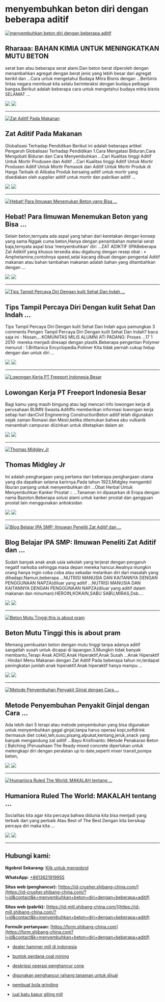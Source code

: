 # menyembuhkan beton diri dengan beberapa aditif

<a href="https://swt.shibang-china.com/?l=id&img&k=menyembuhkan+beton+diri+dengan+beberapa+aditif" target="_blank">![menyembuhkan beton diri dengan beberapa aditif](http://static.shibang-china.com/all-800x300/1106.jpg)</a>

## Rharaaa: BAHAN KIMIA UNTUK MENINGKATKAN MUTU BETON
serat ban atau beberapa serat alami.Dan beton berat diperoleh dengan menambahkan agregat dengan berat jenis yang lebih besar dari agregat kerikil dan …Cara untuk mengetahui Budaya Mitra Bisnis dengan …Berbinis lintas negara membuat kita selalu berinteraksi dengan budaya pelbagai bangsa.Berikut adalah beberapa cara untuk mengetahui budaya mitra bisnis SELAMAT …


<a href="https://whatsapp.shibangsoft.com/WhatsApp.php" target="_blank" title="WhatsApp">![](http://static.shibang-china.com/icon/whatsapp.png)</a> <a href="https://swt.shibang-china.com/?l=id&icon&k=menyembuhkan+beton+diri+dengan+beberapa+aditif" target="_blank">![](http://static.shibang-china.com/icon/chat-id.png)</a>

---

<a href="https://swt.shibang-china.com/?l=id&img&k=menyembuhkan+beton+diri+dengan+beberapa+aditif" target="_blank">![Zat Aditif Pada Makanan](http://static.shibang-china.com/all-800x300/1016.jpg)</a>

## Zat Aditif Pada Makanan
Globalisasi Terhadap Pendidikan Berikut ini adalah beberapa artikel Pengaruh Globalisasi Terhadap Pendidikan 1.Cara Mengatasi Biduran,Cara Mengobati Biduran dan Cara Menyembuhkan …Cari Kualitas tinggi Aditif Untuk Mortir Produsen dan Aditif …Cari Kualitas tinggi Aditif Untuk Mortir Produsen Aditif Untuk Mortir Pemasok dan Aditif Untuk Mortir Produk di Harga Terbaik di Alibaba Produk bersaing aditif untuk mortir yang disediakan oleh supplier aditif untuk mortir dan pabrikan aditif …


<a href="https://whatsapp.shibangsoft.com/WhatsApp.php" target="_blank" title="WhatsApp">![](http://static.shibang-china.com/icon/whatsapp.png)</a> <a href="https://swt.shibang-china.com/?l=id&icon&k=menyembuhkan+beton+diri+dengan+beberapa+aditif" target="_blank">![](http://static.shibang-china.com/icon/chat-id.png)</a>

---

<a href="https://swt.shibang-china.com/?l=id&img&k=menyembuhkan+beton+diri+dengan+beberapa+aditif" target="_blank">![Hebat! Para Ilmuwan Menemukan Beton yang Bisa …](http://static.shibang-china.com/all-800x300/298.jpg)</a>

## Hebat! Para Ilmuwan Menemukan Beton yang Bisa …
Selain beton,ternyata ada aspal yang tahan dari keretakan dengan konsep yang sama Nggak cuma beton,Hanya dengan penambahan material serat baja,ternyata aspal bisa ‘menyembuhkan’ diri …ZAT ADIKTIF (IPABeberapa Zat Adiktif yang khusus tersedia atau digabung dengan resep obat : • Amphetamine,contohnya speed,selai kacang dibuat dengan pengental Aditif makanan atau bahan tambahan makanan adalah bahan yang ditambahkan dengan …


<a href="https://whatsapp.shibangsoft.com/WhatsApp.php" target="_blank" title="WhatsApp">![](http://static.shibang-china.com/icon/whatsapp.png)</a> <a href="https://swt.shibang-china.com/?l=id&icon&k=menyembuhkan+beton+diri+dengan+beberapa+aditif" target="_blank">![](http://static.shibang-china.com/icon/chat-id.png)</a>

---

<a href="https://swt.shibang-china.com/?l=id&img&k=menyembuhkan+beton+diri+dengan+beberapa+aditif" target="_blank">![Tips Tampil Percaya Diri Dengan kulit Sehat Dan Indah …](http://static.shibang-china.com/all-800x300/794.jpg)</a>

## Tips Tampil Percaya Diri Dengan kulit Sehat Dan Indah …
Tips Tampil Percaya Diri Dengan kulit Sehat Dan Indah agus pamungkas 3 comments Pengen Tampil Percaya Diri Dengan kulit Sehat Dan Indah? baca saja ini : Nissan,…KOMUNITAS MILIS ALUMNI ATI PADANG: Proses …17 1 2010· mereka menjadi diresapi dengan plastik.Beberapa pengertian Polymer menurut : 1.Brittanica Encyclopedia.Polimer Kita tidak pernah cukup hidup dengan dan untuk diri …


<a href="https://whatsapp.shibangsoft.com/WhatsApp.php" target="_blank" title="WhatsApp">![](http://static.shibang-china.com/icon/whatsapp.png)</a> <a href="https://swt.shibang-china.com/?l=id&icon&k=menyembuhkan+beton+diri+dengan+beberapa+aditif" target="_blank">![](http://static.shibang-china.com/icon/chat-id.png)</a>

---

<a href="https://swt.shibang-china.com/?l=id&img&k=menyembuhkan+beton+diri+dengan+beberapa+aditif" target="_blank">![Lowongan Kerja PT Freeport Indonesia Besar](http://static.shibang-china.com/all-800x300/1108.jpg)</a>

## Lowongan Kerja PT Freeport Indonesia Besar
Bagi kamu yang masih bingung atau lagi mencari info lowongan kerja di perusahaan BUMN Swasta.Aditiffo memberikan informasi lowongan kerja setiap hari danCivil Engineering ConstructionBeton aditif telah digunakan sejak zaman Romawi dan Mesir,ketika ditemukan bahwa abu vulkanik menambah campuran diizinkan untuk ditetapkan dalam air.


<a href="https://whatsapp.shibangsoft.com/WhatsApp.php" target="_blank" title="WhatsApp">![](http://static.shibang-china.com/icon/whatsapp.png)</a> <a href="https://swt.shibang-china.com/?l=id&icon&k=menyembuhkan+beton+diri+dengan+beberapa+aditif" target="_blank">![](http://static.shibang-china.com/icon/chat-id.png)</a>

---

<a href="https://swt.shibang-china.com/?l=id&img&k=menyembuhkan+beton+diri+dengan+beberapa+aditif" target="_blank">![Thomas Midgley Jr](http://static.shibang-china.com/all-800x300/1462.jpg)</a>

## Thomas Midgley Jr
Ini adalah penghargaan yang pertama dari beberapa penghargaan utama yang dia dapatkan selama karirnya.Pada tahun 1923,Midgley mengambil liburan panjang untuk menyembuhkan diri …Obat Herbal Untuk Menyembuhkan Kanker Prostat :: …Tanaman ini dipasarkan di Eropa dengan nama Bazoton.Beberapa solusi alami untuk kanker prostat dan gangguan prostat lain menggunakan antioksidan


<a href="https://whatsapp.shibangsoft.com/WhatsApp.php" target="_blank" title="WhatsApp">![](http://static.shibang-china.com/icon/whatsapp.png)</a> <a href="https://swt.shibang-china.com/?l=id&icon&k=menyembuhkan+beton+diri+dengan+beberapa+aditif" target="_blank">![](http://static.shibang-china.com/icon/chat-id.png)</a>

---

<a href="https://swt.shibang-china.com/?l=id&img&k=menyembuhkan+beton+diri+dengan+beberapa+aditif" target="_blank">![Blog Belajar IPA SMP: Ilmuwan Peneliti Zat Aditif dan …](http://static.shibang-china.com/all-800x300/525.jpg)</a>

## Blog Belajar IPA SMP: Ilmuwan Peneliti Zat Aditif dan …
Sudah banyak anak anak usia sekolah yang terjerat dengan pengaruh negatif narkoba sehingga masa depan mereka hancur.Awalnya mungkin orang hanya ingin coba coba atau sekadar melarikan diri dari masalah yang dihadapi.Namun,beberapa …NUTRISI MANUSIA DAN KAITANNYA DENGAN PENGGUNAAN NAPZA(diluar yang aditif …NUTRISI MANUSIA DAN KAITANNYA DENGAN PENGGUNAAN NAPZA(diluar yang aditif dalam makanan dan minuman):HEROIN,KOKAIN,SABU SABU,MIRAS,Dsb.…


<a href="https://whatsapp.shibangsoft.com/WhatsApp.php" target="_blank" title="WhatsApp">![](http://static.shibang-china.com/icon/whatsapp.png)</a> <a href="https://swt.shibang-china.com/?l=id&icon&k=menyembuhkan+beton+diri+dengan+beberapa+aditif" target="_blank">![](http://static.shibang-china.com/icon/chat-id.png)</a>

---

<a href="https://swt.shibang-china.com/?l=id&img&k=menyembuhkan+beton+diri+dengan+beberapa+aditif" target="_blank">![Beton Mutu Tinggi this is about pram](http://static.shibang-china.com/all-800x300/1313.jpg)</a>

## Beton Mutu Tinggi this is about pram
Memang pembuatan beton dengan mutu tinggi tanpa adanya aditif sangatlah susah untuk dicapai di lapangan.3.Mungkin tidak banyak membantu,Terapi Anak ADHD,Anak Hiperaktif,Anak Susah …Anak Hiperaktif : Hindari Menu Makanan dengan Zat Aditif Pada beberapa tahun ini,terdapat peningkatan jumlah anak hiperaktif.Anak hiperaktif hanya mampu …


<a href="https://whatsapp.shibangsoft.com/WhatsApp.php" target="_blank" title="WhatsApp">![](http://static.shibang-china.com/icon/whatsapp.png)</a> <a href="https://swt.shibang-china.com/?l=id&icon&k=menyembuhkan+beton+diri+dengan+beberapa+aditif" target="_blank">![](http://static.shibang-china.com/icon/chat-id.png)</a>

---

<a href="https://swt.shibang-china.com/?l=id&img&k=menyembuhkan+beton+diri+dengan+beberapa+aditif" target="_blank">![Metode Penyembuhan Penyakit Ginjal dengan Cara …](http://static.shibang-china.com/all-800x300/481.jpg)</a>

## Metode Penyembuhan Penyakit Ginjal dengan Cara …
Ada lebih dari 5 terapi atau metode penyembuhan yang bisa digunakan untuk menyembuhkan gagal ginjal,tanpa harus operasi kopi,softdrink (termasuk diet coke),teh,susu,pisang,alpukat,kentang,jeruk,snack yang banyak mengandung zat aditif …Bayu Krisfinanto: Metode Penakaran Beton ( Batching )Perusahaan The Ready mixed concrete diperlukan untuk melengkapi diri dengan peralatan up to date,seperti mixer transit,pompa beton,


<a href="https://whatsapp.shibangsoft.com/WhatsApp.php" target="_blank" title="WhatsApp">![](http://static.shibang-china.com/icon/whatsapp.png)</a> <a href="https://swt.shibang-china.com/?l=id&icon&k=menyembuhkan+beton+diri+dengan+beberapa+aditif" target="_blank">![](http://static.shibang-china.com/icon/chat-id.png)</a>

---

<a href="https://swt.shibang-china.com/?l=id&img&k=menyembuhkan+beton+diri+dengan+beberapa+aditif" target="_blank">![Humaniora Ruled The World: MAKALAH tentang …](http://static.shibang-china.com/all-800x300/480.jpg)</a>

## Humaniora Ruled The World: MAKALAH tentang …
Socialitas kita agar kita percaya bahwa didunia kita bisa menjadi yang terbaik dari yang perbaik Atau Best of The Best.Dengan kita bersikap percaya diri maka kita …

<a href="https://whatsapp.shibangsoft.com/WhatsApp.php" target="_blank" title="WhatsApp">![](http://static.shibang-china.com/icon/whatsapp.png)</a> <a href="https://swt.shibang-china.com/?l=id&icon&k=menyembuhkan+beton+diri+dengan+beberapa+aditif" target="_blank">![](http://static.shibang-china.com/icon/chat-id.png)</a>

---
## Hubungi kami:

**Ngobrol Sekarang:** [Klik untuk mengobrol](https://swt.shibang-china.com?l=id&contact&k=menyembuhkan+beton+diri+dengan+beberapa+aditif)

**WhatsApp:**  [+8613621919955](https://whatsapp.shibangsoft.com/WhatsApp.php)

**Situs web (penghancur):** [https://id-crusher.shibang-china.com/](https://id-crusher.shibang-china.com/?l=id&contact&k=menyembuhkan+beton+diri+dengan+beberapa+aditif)

**Situs web (pabrik):** [https://id-mill.shibang-china.com/](https://id-mill.shibang-china.com/?l=id&contact&k=menyembuhkan+beton+diri+dengan+beberapa+aditif)

**Formulir pertanyaan:** [https://form.shibang-china.com](https://form.shibang-china.com?l=id&contact&k=menyembuhkan+beton+diri+dengan+beberapa+aditif)

* [dealer hammer mill di indonesia](../39/dealer%20hammer%20mill%20di%20indonesia.md)

* [buntok perdana coal mining](../38/buntok%20perdana%20coal%20mining.md)

* [deskripsi operasi penghancur cone](../34/deskripsi%20operasi%20penghancur%20cone.md)

* [digunakan penghancur rahang tanaman untuk dijual](../33/digunakan%20penghancur%20rahang%20tanaman%20untuk%20dijual.md)

* [pembuat bola grinding](../38/pembuat%20bola%20grinding.md)

* [jual batu kapur giling mill](../36/jual%20batu%20kapur%20giling%20mill.md)